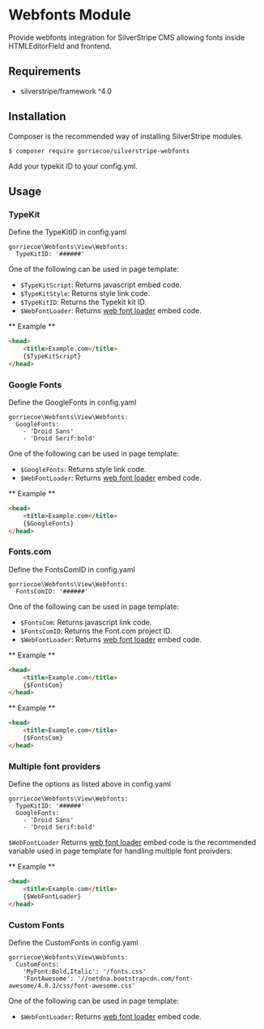 # Webfonts Module

Provide webfonts integration for SilverStripe CMS allowing fonts inside HTMLEditorField and frontend.

## Requirements

- silverstripe/framework ^4.0

## Installation
Composer is the recommended way of installing SilverStripe modules.
```
$ composer require gorriecoe/silverstripe-webfonts
```

Add your typekit ID to your config.yml.

## Usage

### TypeKit
Define the TypeKitID in config.yaml
```
gorriecoe\Webfonts\View\Webfonts:
  TypeKitID: '######'
```

One of the following can be used in page template:
- `$TypeKitScript`: Returns javascript embed code.
- `$TypeKitStyle`: Returns style link code.
- `$TypeKitID`: Returns the Typekit kit ID.
- `$WebFontLoader`: Returns [web font loader](https://github.com/typekit/webfontloader) embed code.

** Example **
```html
<head>
    <title>Example.com</title>
    {$TypeKitScript}
</head>
```

### Google Fonts
Define the GoogleFonts in config.yaml
```
gorriecoe\Webfonts\View\Webfonts:
  GoogleFonts:
    - 'Droid Sans'
    - 'Droid Serif:bold'
```

One of the following can be used in page template:
- `$GoogleFonts`: Returns style link code.
- `$WebFontLoader`: Returns [web font loader](https://github.com/typekit/webfontloader) embed code.

** Example **
```html
<head>
    <title>Example.com</title>
    {$GoogleFonts}
</head>
```

### Fonts.com
Define the FontsComID in config.yaml
```
gorriecoe\Webfonts\View\Webfonts:
  FontsComID: '######'
```

One of the following can be used in page template:
- `$FontsCom`: Returns javascript link code.
- `$FontsComID`: Returns the Font.com project ID.
- `$WebFontLoader`: Returns [web font loader](https://github.com/typekit/webfontloader) embed code.

** Example **
```html
<head>
    <title>Example.com</title>
    {$FontsCom}
</head>
```

** Example **
```html
<head>
    <title>Example.com</title>
    {$FontsCom}
</head>
```

### Multiple font providers
Define the options as listed above in config.yaml
```
gorriecoe\Webfonts\View\Webfonts:
  TypeKitID: '######'
  GoogleFonts:
    - 'Droid Sans'
    - 'Droid Serif:bold'
```

`$WebFontLoader` Returns [web font loader](https://github.com/typekit/webfontloader) embed code is the recommended variable used in page template for handling multiple font proivders:

** Example **
```html
<head>
    <title>Example.com</title>
    {$WebFontLoader}
</head>
```

### Custom Fonts
Define the CustomFonts in config.yaml
```
gorriecoe\Webfonts\View\Webfonts:
  CustomFonts:
    'MyFont:Bold,Italic': '/fonts.css'
    'FontAwesome': '//netdna.bootstrapcdn.com/font-awesome/4.0.3/css/font-awesome.css'
```

One of the following can be used in page template:

- `$WebFontLoader`: Returns [web font loader](https://github.com/typekit/webfontloader) embed code.
